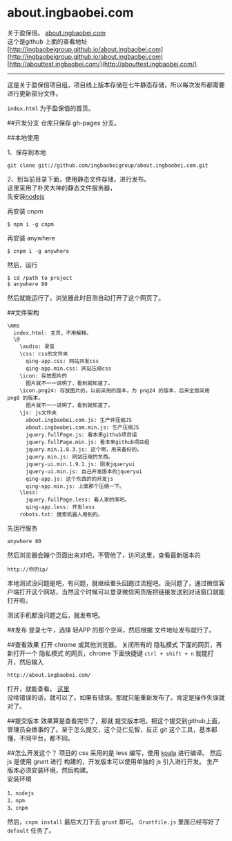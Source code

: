 about.ingbaobei.com
===================

关于盈保倍。 [about.ingbaobei.com](http://about.ingbaobei.com/index.html)  
这个是github 上面的查看地址 [http://ingbaobeigroup.github.io/about.ingbaobei.com](http://ingbaobeigroup.github.io/about.ingbaobei.com)   [http://abouttest.ingbaobei.com/](http://abouttest.ingbaobei.com/)  

------

这是关于盈保倍项目组，项目线上版本存储在七牛静态存储，所以每次发布都需要进行更新部分文件。

```index.html``` 为于盈保倍的首页。


##开发分支
仓库只保存 gh-pages 分支。


##本地使用

1、保存到本地  
```
git clone git://github.com/ingbaobeigroup/about.ingbaobei.com.git  
```

2、到当前目录下面，使用静态文件存储，进行发布。  
这里采用了朴灵大神的静态文件服务器，  
先安装[nodejs](http://nodejs.org/)  

再安装 cnpm
```
$ npm i -g cnpm
```

再安装 anywhere
```
$ cnpm i -g anywhere
```

然后，运行
```
$ cd /path to project
$ anywhere 80
```

然后就能运行了。浏览器此时目测自动打开了这个网页了。

##文件架构
```
\mms
  index.html: 主页，不用解释。
  \@
    \audio: 录音
    \css: css的文件夹
      qing-app.css: 网站开发css
      qing-app.min.css: 网站压缩css
    \icon: 存放图片的
      图片就不一一说明了，看到就知道了。
    \icon.png24: 存放图片的，以前采用的版本，为 png24 的版本，后来全部采用 png8 的版本。
      图片就不一一说明了，看到就知道了。
    \js: js文件夹
      about.ingbaobei.com.js: 生产非压缩JS
      about.ingbaobei.com.min.js: 生产压缩JS
      jquery.fullPage.js: 看本来github项目组
      jquery.fullPage.min.js: 看本来github项目组
      jquery.min.1.8.3.js: 这个啊，用来备份的。
      jquery.min.js: 网站压缩的东西。
      jquery-ui.min.1.9.1.js: 刚发jqueryui
      jquery-ui.min.js: 自己开发版本的jqueryui
      qing-app.js: 这个东西的的开发js
      qing-app.min.js: 上面那个压缩一下。
    \less:
      jquery.fullPage.less: 看人家的库吧。
      qing-app.less: 开发less
    robots.txt: 搜索机器人用到的。
```




先运行服务
```
anywhere 80
```
然后浏览器会蹦个页面出来对吧，不管他了，访问这里，查看最新版本的
```
http://你的ip/
```


本地测试没问题是吧，有问题，就继续重头回跑过流程吧。没问题了，通过微信客户端打开这个网站，当然这个时候可以登录微信网页版把链接发送到对话窗口就能打开啦。

测试手机都没问题之后，就发布吧。

##发布
登录七牛，选择 轻APP 的那个空间，然后根据 文件地址发布就行了。

##查看效果
打开 chrome 或其他浏览器。
关闭所有的 隐私模式 下面的网页，再新打开一个 隐私模式 的网页，chrome 下面快捷键 ``` ctrl + shift + n ``` 就能打开，然后输入
```
http://about.ingbaobei.com/
```

打开，就能查看。 [这里](http://about.ingbaobei.com/)  
没啥错误的话，就可以了。如果有错误。那就只能重新发布了。肯定是操作失误就对了。

##提交版本
效果算是查看完毕了，那就 提交版本吧。把这个提交到github上面，管理员会做事的了。至于怎么提交，这个见仁见智，反正 git 这个工具，基本都懂，不同平台，都不同。


##怎么开发这个？
项目的 css 采用的是 less 编写，使用 [koala](http://koala-app.com/) 进行编译。
然后 js 是使用 grunt 进行 构建的，开发版本可以使用单独的 js 引入进行开发。
生产版本必须安装环境，然后构建。  
安装环境 
``` 
1、nodejs
2、npm
3、cnpm
```
然后，``` cnpm install ```
最后大刀下去
``` grunt ``` 即可。 ```Gruntfile.js``` 里面已经写好了 ```default``` 任务了。